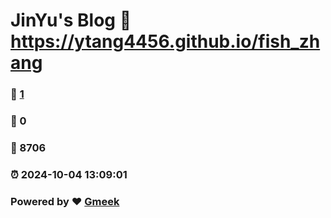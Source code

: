 # JinYu's Blog :link: https://ytang4456.github.io/fish_zhang 
### :page_facing_up: [1](https://ytang4456.github.io/fish_zhang/tag.html) 
### :speech_balloon: 0 
### :hibiscus: 8706 
### :alarm_clock: 2024-10-04 13:09:01 
### Powered by :heart: [Gmeek](https://github.com/Meekdai/Gmeek)

